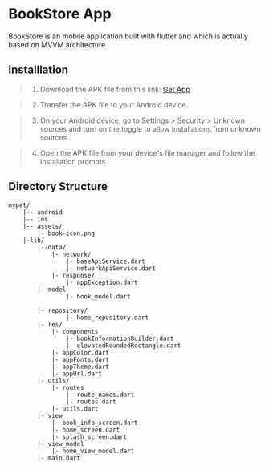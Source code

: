 # BookStore App

BookStore is an mobile application built with flutter and which is actually based on MVVM architecture

## installlation
> 1. Download the APK file from this link: [Get App](https://drive.google.com/file/d/1DvpfI_xv_rPfBmyjtK7DWKcJUhGud4jz/view?usp=share_link)

> 2. Transfer the APK file to your Android device.

> 3. On your Android device, go to Settings > Security > Unknown sources and turn on the toggle to allow installations from unknown sources.

> 4. Open the APK file from your device's file manager and follow the installation prompts.

## Directory Structure

    mypet/
        |-- android
        |-- ios
        |-- assets/
            |- book-icon.png
        |-lib/
            |--data/
                |- network/
                    |- baseApiService.dart
                    |- networkApiService.dart
                |- response/
                    |- appException.dart
            |- model
                    |- book_model.dart
                        
            |- repository/
                    |- home_repository.dart
            |- res/
                |- components
                    |- bookInformationBuilder.dart
                    |- elevatedRoundedRectangle.dart
                |- appColor.dart
                |- appFonts.dart
                |- appTheme.dart
                |- appUrl.dart
            |- utils/
                |- routes
                    |- route_names.dart
                    |- routes.dart
                |- utils.dart
            |- view
                |- book_info_screen.dart
                |- home_screen.dart
                |- splash_screen.dart
            |- view_model
                |- home_view_model.dart
            |- main.dart


        
                    
                    



